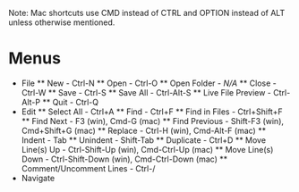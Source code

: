 Note: Mac shortcuts use CMD instead of CTRL and OPTION instead of ALT unless otherwise mentioned.

# Menus

*  File
** New - Ctrl-N
** Open - Ctrl-O
** Open Folder - _N/A_
** Close - Ctrl-W
** Save - Ctrl-S
** Save All - Ctrl-Alt-S
** Live File Preview - Ctrl-Alt-P
** Quit - Ctrl-Q
* Edit
** Select All - Ctrl+A
** Find - Ctrl+F
** Find in Files - Ctrl+Shift+F
** Find Next - F3 (win), Cmd-G (mac)
** Find Previous - Shift-F3 (win), Cmd+Shift+G (mac)
** Replace - Ctrl-H (win), Cmd-Alt-F (mac)
** Indent - Tab
** Unindent - Shift-Tab
** Duplicate - Ctrl+D
** Move Line(s) Up - Ctrl-Shift-Up (win), Cmd-Ctrl-Up (mac)
** Move Line(s) Down - Ctrl-Shift-Down (win), Cmd-Ctrl-Down (mac)
** Comment/Uncomment Lines - Ctrl-/
* Navigate